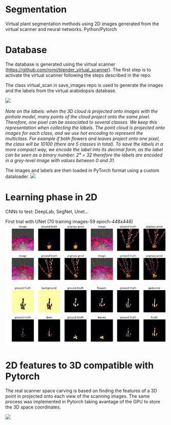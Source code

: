 # Segmentation
Virtual plant segmentation methods using 2D images generated from the virtual scanner and neural networks. Python/Pytorch

# Database
The database is generated using the virtual scanner (https://github.com/romi/blender_virtual_scanner). The first step is to activate the virtual scanner following the steps described in the repo.

The class virtual_scan in save_images repo is used to generate the images and the labels from the virtual arabidopsis database.

![](database_sample/labels_ara14.png)

*Note on the labels: when the 3D cloud is projected onto images with the pinhole model, many points of the cloud project onto the same pixel. Therefore, one pixel can be associated to several classes.
We keep this representation when collecting the labels. 
The point cloud is projected onto images for each class, and we use hot encoding to represent the multiclass. 
For example if both flowers and leaves project onto one pixel, the class will be 10100 (there are 5 classes in total). 
To save the labels in a more compact way, we encode the label into its decimal form, as the label can be seen as a binary number. 
2⁵ = 32 therefore the labels are encoded in a grey-level image with values between 0 and 31.*


The images and labels are then loaded in PyTorch format using a custom dataloader.
![](database_sample/datagenerator.png)

# Learning phase in 2D
CNNs to test: DeepLab, SegNet, Unet...

First trial with UNet (70 training images-59 epoch-448x448)
![](database_sample/first_trial_unet.png)
![](database_sample/class_pred.png)

# 2D features to 3D compatible with Pytorch
The real scanner space carving is based on finding the features of a 3D point in projected onto each view of the scanning images. 
The same process was implemented in Pytorch taking avantage of the GPU to store the 3D space coordinates.

![](cloud_sample/virtual_scan_torch4.gif)

